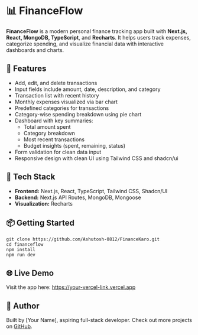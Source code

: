 <!DOCTYPE html>
<html lang="en">
<head>
  <meta charset="UTF-8" />
  <meta name="viewport" content="width=device-width, initial-scale=1.0"/>
  
</head>
<body>

  <h1>📊 FinanceFlow</h1>
  <p><strong>FinanceFlow</strong> is a modern personal finance tracking app built with <strong>Next.js, React, MongoDB, TypeScript</strong>, and <strong>Recharts</strong>. It helps users track expenses, categorize spending, and visualize financial data with interactive dashboards and charts.</p>

  <h2>🚀 Features</h2>
  <ul>
    <li>Add, edit, and delete transactions</li>
    <li>Input fields include amount, date, description, and category</li>
    <li>Transaction list with recent history</li>
    <li>Monthly expenses visualized via bar chart</li>
    <li>Predefined categories for transactions</li>
    <li>Category-wise spending breakdown using pie chart</li>
    <li>Dashboard with key summaries:
      <ul>
        <li>Total amount spent</li>
        <li>Category breakdown</li>
        <li>Most recent transactions</li>
        <li>Budget insights (spent, remaining, status)</li>
      </ul>
    </li>
    <li>Form validation for clean data input</li>
    <li>Responsive design with clean UI using Tailwind CSS and shadcn/ui</li>
  </ul>

  <h2>🧰 Tech Stack</h2>
  <ul>
    <li><strong>Frontend:</strong> Next.js, React, TypeScript, Tailwind CSS, Shadcn/UI</li>
    <li><strong>Backend:</strong> Next.js API Routes, MongoDB, Mongoose</li>
    <li><strong>Visualization:</strong> Recharts</li>
  </ul>

  <h2>📦 Getting Started</h2>
  <pre><code>git clone https://github.com/Ashutosh-0812/FinanceKaro.git
cd financeflow
npm install
npm run dev</code></pre>

  <h2>🌐 Live Demo</h2>
  <p>Visit the app here: <a href="https://your-vercel-link.vercel.app" target="_blank">https://your-vercel-link.vercel.app</a></p>

  <h2>🙌 Author</h2>
  <p>Built by [Your Name], aspiring full-stack developer. Check out more projects on <a href="https://github.com/your-username" target="_blank">GitHub</a>.</p>

</body>
</html>
